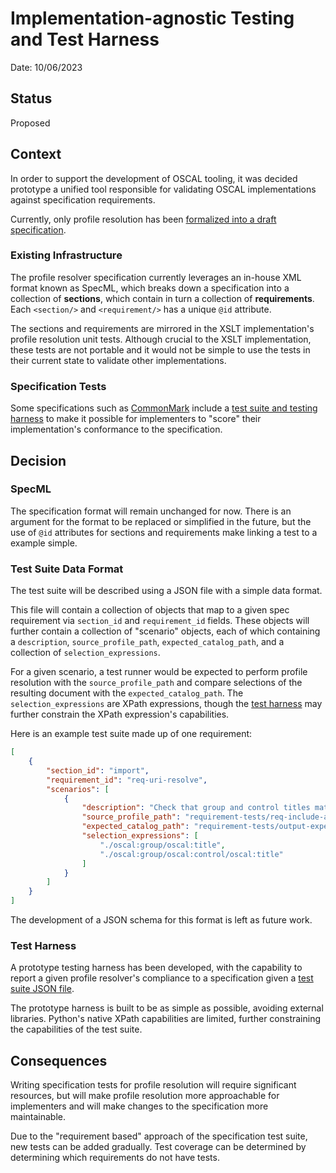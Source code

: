 # Implementation-agnostic Testing and Test Harness

Date: 10/06/2023

## Status

Proposed

## Context

In order to support the development of OSCAL tooling, it was decided prototype a unified tool responsible for validating OSCAL implementations against specification requirements.

Currently, only profile resolution has been [formalized into a draft specification](../src/specifications/profile-resolution/profile-resolution-specml.xml).

### Existing Infrastructure

The profile resolver specification currently leverages an in-house XML format known as SpecML, which breaks down a specification into a collection of **sections**, which contain in turn a collection of **requirements**.
Each `<section/>` and `<requirement/>` has a unique `@id` attribute.

The sections and requirements are mirrored in the XSLT implementation's profile resolution unit tests.
Although crucial to the XSLT implementation, these tests are not portable and it would not be simple to use the tests in their current state to validate other implementations.

### Specification Tests

Some specifications such as [CommonMark](https://commonmark.org/) include a [test suite and testing harness](https://github.com/commonmark/commonmark-spec/tree/master/test) to make it possible for implementers to "score" their implementation's conformance to the specification.

## Decision

### SpecML

The specification format will remain unchanged for now.
There is an argument for the format to be replaced or simplified in the future, but the use of `@id` attributes for sections and requirements make linking a test to a example simple.

### Test Suite Data Format

The test suite will be described using a JSON file with a simple data format.

This file will contain a collection of objects that map to a given spec requirement via `section_id` and `requirement_id` fields.
These objects will further contain a collection of "scenario" objects, each of which containing a `description`, `source_profile_path`, `expected_catalog_path`, and a collection of `selection_expressions`.

For a given scenario, a test runner would be expected to perform profile resolution with the `source_profile_path` and compare selections of the resulting document with the `expected_catalog_path`.
The `selection_expressions` are XPath expressions, though the [test harness](#test-harness) may further constrain the XPath expression's capabilities.

Here is an example test suite made up of one requirement:

```json
[
    {
        "section_id": "import",
        "requirement_id": "req-uri-resolve",
        "scenarios": [
            {
                "description": "Check that group and control titles match, signalling that URIs have been resolved",
                "source_profile_path": "requirement-tests/req-include-all-asis.xml",
                "expected_catalog_path": "requirement-tests/output-expected/req-include-all-asis_RESOLVED.xml",
                "selection_expressions": [
                    "./oscal:group/oscal:title",
                    "./oscal:group/oscal:control/oscal:title"
                ]
            }
        ]
    }
]
```

The development of a JSON schema for this format is left as future work.

### Test Harness

A prototype testing harness has been developed, with the capability to report a given profile resolver's compliance to a specification given a [test suite JSON file](#test-suite-data-format).

The prototype harness is built to be as simple as possible, avoiding external libraries.
Python's native XPath capabilities are limited, further constraining the capabilities of the test suite.

## Consequences

Writing specification tests for profile resolution will require significant resources, but will make profile resolution more approachable for implementers and will make changes to the specification more maintainable.

Due to the "requirement based" approach of the specification test suite, new tests can be added gradually.
Test coverage can be determined by determining which requirements do not have tests.
